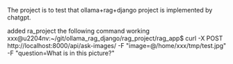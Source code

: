 The project is to test that ollama+rag+django project is implemented by chatgpt.  

added ra_project  the following command working
xxx@u2204nv:~/git/ollama_rag_django/rag_project/rag_app$ curl -X POST http://localhost:8000/api/ask-images/ -F "image=@/home/xxx/tmp/test.jpg" -F "question=What is in this picture?"
